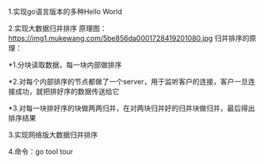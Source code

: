 1.实现go语言版本的多种Hello World

2.实现大数据归并排序
原理图：
https://img1.mukewang.com/5be856da0001728419201080.jpg
归并排序的原理：

*1.分块读取数据，每一块内部做排序

*2.对每个内部排序的节点都做了一个server，用于监听客户的连接，客户一旦连接成功，就把排好序的数据传送给它

*3.对每一块排好序的块做两两归并，在对两块归并好的归并块做归并，最后得出排序结果

3.实现网络版大数据归并排序

4.命令：go tool tour
